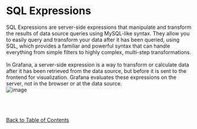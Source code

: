 # SQL Expressions
SQL Expressions are server-side expressions that manipulate and transform the results of data source queries using MySQL-like syntax. They allow you to easily query and transform your data after it has been queried, using SQL, which provides a familiar and powerful syntax that can handle everything from simple filters to highly complex, multi-step transformations.
<br/><br/>
In Grafana, a server-side expression is a way to transform or calculate data after it has been retrieved from the data source, but before it is sent to the frontend for visualization. Grafana evaluates these expressions on the server, not in the browser or at the data source.
<br/>
![image](https://github.com/user-attachments/assets/b164276f-b0a1-4471-88a7-22a948e309c1)
<br/><br/>

<br/><br/>
[Back to Table of Contents](https://github.com/grafana/dashboarding_workshop/blob/main/README.md)
